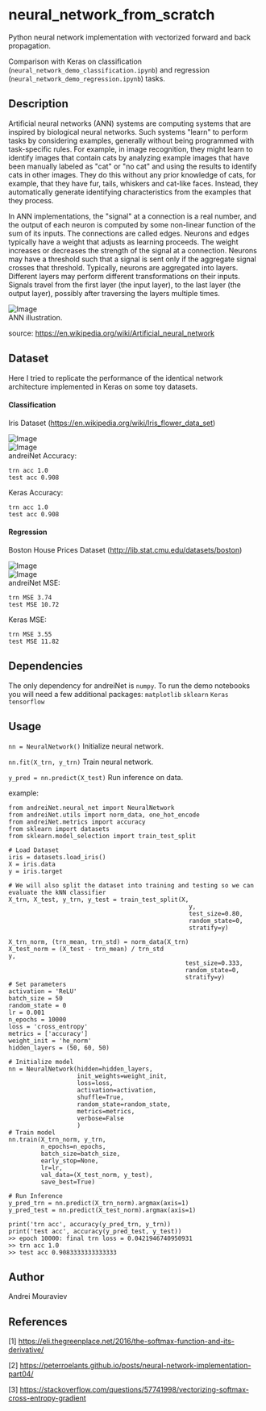 # neural_network_from_scratch

Python neural network implementation with vectorized forward and back propagation.

Comparison with Keras on classification (`neural_network_demo_classification.ipynb`) and regression (`neural_network_demo_regression.ipynb`) tasks.

## Description

Artificial neural networks (ANN) systems are computing systems that are inspired by biological neural networks. Such systems "learn" to perform tasks by considering examples, generally without being programmed with task-specific rules. For example, in image recognition, they might learn to identify images that contain cats by analyzing example images that have been manually labeled as "cat" or "no cat" and using the results to identify cats in other images. They do this without any prior knowledge of cats, for example, that they have fur, tails, whiskers and cat-like faces. Instead, they automatically generate identifying characteristics from the examples that they process.

In ANN implementations, the "signal" at a connection is a real number, and the output of each neuron is computed by some non-linear function of the sum of its inputs. The connections are called edges. Neurons and edges typically have a weight that adjusts as learning proceeds. The weight increases or decreases the strength of the signal at a connection. Neurons may have a threshold such that a signal is sent only if the aggregate signal crosses that threshold. Typically, neurons are aggregated into layers. Different layers may perform different transformations on their inputs. Signals travel from the first layer (the input layer), to the last layer (the output layer), possibly after traversing the layers multiple times.

![Image](imgs/neural_network.png) <br/>
ANN illustration.

source: https://en.wikipedia.org/wiki/Artificial_neural_network

## Dataset
Here I tried to replicate the performance of the identical network architecture implemented in Keras on some toy datasets.

#### Classification
Iris Dataset (https://en.wikipedia.org/wiki/Iris_flower_data_set)

![Image](imgs/clf_model_hist.png) <br/>
![Image](imgs/clf_comparison.png) <br/>
andreiNet Accuracy:
```
trn acc 1.0
test acc 0.908
```
Keras Accuracy:
```
trn acc 1.0
test acc 0.908
```

#### Regression
Boston House Prices Dataset (http://lib.stat.cmu.edu/datasets/boston)

![Image](imgs/reg_model_hist.png) <br/>
![Image](imgs/reg_comparison.png) <br/>
andreiNet MSE:
```
trn MSE 3.74
test MSE 10.72
```
Keras MSE:
```
trn MSE 3.55
test MSE 11.82
```

## Dependencies

The only dependency for andreiNet is `numpy`.
To run the demo notebooks you will need a few additional packages:
`matplotlib`
`sklearn`
`Keras`
`tensorflow`


## Usage

`nn = NeuralNetwork()` Initialize neural network.

`nn.fit(X_trn, y_trn)` Train neural network.

`y_pred = nn.predict(X_test)` Run inference on data.

example:

```
from andreiNet.neural_net import NeuralNetwork
from andreiNet.utils import norm_data, one_hot_encode
from andreiNet.metrics import accuracy
from sklearn import datasets
from sklearn.model_selection import train_test_split

# Load Dataset
iris = datasets.load_iris()
X = iris.data  
y = iris.target

# We will also split the dataset into training and testing so we can evaluate the kNN classifier
X_trn, X_test, y_trn, y_test = train_test_split(X, 
                                                  y, 
                                                  test_size=0.80, 
                                                  random_state=0,
                                                  stratify=y)

X_trn_norm, (trn_mean, trn_std) = norm_data(X_trn)
X_test_norm = (X_test - trn_mean) / trn_std                                             y, 
                                                 test_size=0.333, 
                                                 random_state=0,
                                                 stratify=y)
# Set parameters
activation = 'ReLU'
batch_size = 50
random_state = 0
lr = 0.001
n_epochs = 10000
loss = 'cross_entropy'
metrics = ['accuracy']
weight_init = 'he_norm'
hidden_layers = (50, 60, 50)

# Initialize model
nn = NeuralNetwork(hidden=hidden_layers, 
                   init_weights=weight_init,
                   loss=loss,
                   activation=activation,
                   shuffle=True,
                   random_state=random_state,
                   metrics=metrics,
                   verbose=False
                   )
# Train model
nn.train(X_trn_norm, y_trn, 
         n_epochs=n_epochs,
         batch_size=batch_size, 
         early_stop=None, 
         lr=lr, 
         val_data=(X_test_norm, y_test),
         save_best=True)

# Run Inference
y_pred_trn = nn.predict(X_trn_norm).argmax(axis=1)
y_pred_test = nn.predict(X_test_norm).argmax(axis=1)

print('trn acc', accuracy(y_pred_trn, y_trn))
print('test acc', accuracy(y_pred_test, y_test))
>> epoch 10000: final trn loss = 0.0421946740950931
>> trn acc 1.0
>> test acc 0.9083333333333333
```


## Author

Andrei Mouraviev

## References

[1] https://eli.thegreenplace.net/2016/the-softmax-function-and-its-derivative/

[2] https://peterroelants.github.io/posts/neural-network-implementation-part04/

[3] https://stackoverflow.com/questions/57741998/vectorizing-softmax-cross-entropy-gradient
